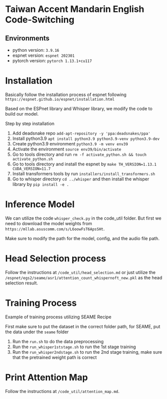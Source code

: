# Taiwan Accent Mandarin English Code-Switching

## Environments
- python version: `3.9.16`
- espnet version: `espnet 202301`
- pytorch version: `pytorch 1.13.1+cu117`

# Installation
Basically follow the installation process of espnet following `https://espnet.github.io/espnet/installation.html`

Based on the ESPnet library and Whisper library, we modify the code to build our model.

Step by step installation
1. Add deadsnake repo `add-apt-repository -y 'ppa:deadsnakes/ppa'`
2. Install python3.9 `apt install python3.9 python3.9-venv python3.9-dev`
3. Create python3.9 environment `python3.9 -m venv env39`
4. Activate the environment `source env39/bin/activate`
5. Go to tools directory and run `rm -f activate_python.sh && touch activate_python.sh`
5. Go to tools directory and install the espnet by `make TH_VERSION=1.13.1 CUDA_VERSION=11.7`
6. Install transformers tools by run `installers/install_transformers.sh`
6. Go to whisper directory `cd ../whisper` and then install the whisper library by `pip install -e .`


# Inference Model
We can utilize the code `whisper_check.py` in the code_util folder. But first we need to download the model weights from `https://mllab.asuscomm.com/s/L6oowFsT6ApsSHt`.

Make sure to modify the path for the model, config, and the audio file path.

# Head Selection process
Follow the instructions at `/code_util/head_selection.md` or just utilize the `/espnet/egs2/seame/asr1/attention_count_whispernoft_new.pkl` as the head selection result.

# Training Process
Example of training process utilizing SEAME Recipe

First make sure to put the dataset in the correct folder path, for SEAME, put the data under the `seame` folder

1. Run the `run.sh` to do the data preprocessing
2. Run the `run_whisper1ststage.sh` to run the 1st stage training
2. Run the `run_whisper2ndstage.sh` to run the 2nd stage training, make sure that the pretrained weight path is correct

# Print Attention Map 
Follow the instructions at `/code_util/attention_map.md`.

